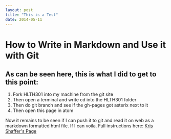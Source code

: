 ```yaml
---
layout: post
title: "This is a Test"
date: 2014-05-11
---
```

# How to Write in Markdown and Use it with Git

## As can be seen here, this is what I did to get to this point:

1. Fork HLTH301 into my machine from the git site
2. Then open a terminal and write cd into the HLTH301 folder
3. Then do git branch and see if the gh-pages got asterix next to it
4. Then open this page in atom

Now it remains to be seen if I can push it to git and read it on web as a markdown formatted html file. If I can voila.
Full instructions here: [Kris Shaffer's Page](http://kris.shaffermusic.com/2013/09/publishing-with-github-pages/)
